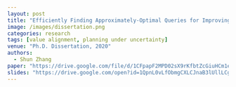 ```yaml
---
layout: post
title: "Efficiently Finding Approximately-Optimal Queries for Improving Policies and Guaranteeing Safety"
image: /images/dissertation.png
categories: research
tags: [value alignment, planning under uncertainty]
venue: "Ph.D. Dissertation, 2020"
authors: 
  - Shun Zhang
paper: "https://drive.google.com/file/d/1CFpapF2MPD02sX9rKfbtZcGiuHCm1ea5/view?usp=sharing"
slides: "https://drive.google.com/open?id=1QpnL0vLfObmgCXLCJnaB3lUllLCgnIDq"
---
```

